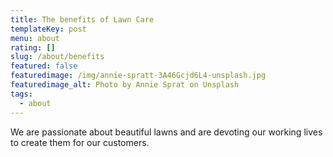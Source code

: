 ```yaml
---
title: The benefits of Lawn Care
templateKey: post
menu: about
rating: []
slug: /about/benefits
featured: false
featuredimage: /img/annie-spratt-3A46Gcjd6L4-unsplash.jpg
featuredimage_alt: Photo by Annie Sprat on Unsplash
tags:
  - about
---
```


We are passionate about beautiful lawns and are devoting our working lives to
create them for our customers.
